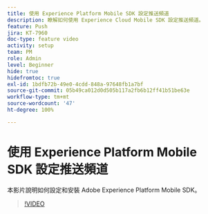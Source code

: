 ```yaml
---
title: 使用 Experience Platform Mobile SDK 設定推送頻道
description: 瞭解如何使用 Experience Cloud Mobile SDK 設定推送頻道。
feature: Push
jira: KT-7960
doc-type: feature video
activity: setup
team: PM
role: Admin
level: Beginner
hide: true
hidefromtoc: true
exl-id: 1bdfb72b-49e0-4cdd-848a-97648fb1a7bf
source-git-commit: 05b49ca012d0d505b117a2fb6b12ff41b51be63e
workflow-type: tm+mt
source-wordcount: '47'
ht-degree: 100%

---
```



# 使用 Experience Platform Mobile SDK 設定推送頻道

本影片說明如何設定和安裝 Adobe Experience Platform Mobile SDK。

>[!VIDEO](https://video.tv.adobe.com/v/27699?quality=12&learn=on)
